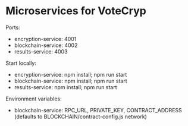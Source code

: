 # Microservices for VoteCryp

Ports:

- encryption-service: 4001
- blockchain-service: 4002
- results-service: 4003

Start locally:

- encryption-service: npm install; npm run start
- blockchain-service: npm install; npm run start
- results-service: npm install; npm run start

Environment variables:

- blockchain-service: RPC_URL, PRIVATE_KEY, CONTRACT_ADDRESS (defaults to BLOCKCHAIN/contract-config.js network)
